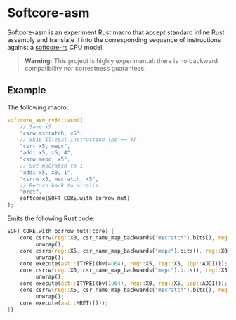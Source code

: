 # Softcore-asm

Softcore-asm is an experiment Rust macro that accept standard inline Rust assembly and translate it into the corresponding sequence of instructions against a [softcore-rs](github.com/CharlyCst/softcore-rs) CPU model.

> **Warning:** This project is highly experimental: there is no backward compatibility nor correctness guarantees.

## Example

The following macro:

```rs
softcore_asm_rv64::asm!(
    // Save x5
    "csrw mscratch, x5",
    // Skip illegal instruction (pc += 4)
    "csrr x5, mepc",
    "addi x5, x5, 4",
    "csrw mepc, x5",
    // Set mscratch to 1
    "addi x5, x0, 1",
    "csrrw x5, mscratch, x5",
    // Return back to miralis
    "mret",
    softcore(SOFT_CORE.with_borrow_mut)
);
```

Emits the following Rust code:

```rs
SOFT_CORE.with_borrow_mut(|core| {
    core.csrrw(reg::X0, csr_name_map_backwards("mscratch").bits(), reg::X5)
        .unwrap();
    core.csrrs(reg::X5, csr_name_map_backwards("mepc").bits(), reg::X0)
        .unwrap();
    core.execute(ast::ITYPE((bv(4u64), reg::X5, reg::X5, iop::ADDI)));
    core.csrrw(reg::X0, csr_name_map_backwards("mepc").bits(), reg::X5)
        .unwrap();
    core.execute(ast::ITYPE((bv(1u64), reg::X0, reg::X5, iop::ADDI)));
    core.csrrw(reg::X5, csr_name_map_backwards("mscratch").bits(), reg::X5)
        .unwrap();
    core.execute(ast::MRET(()));
})
```
